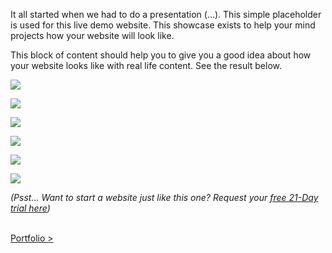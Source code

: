 It all started when we had to do a presentation (…). This simple placeholder is used for this live demo website. This showcase exists to help your mind projects how your website will look like. 

This block of content should help you to give you a good idea about how your website looks like with real life content. See the result below.

![](https://raw.githubusercontent.com/firepress-org/theme-assets/master/professional-services/martine-nadal/images/portfolio-milan/milan-102.jpg)

![](https://raw.githubusercontent.com/firepress-org/theme-assets/master/professional-services/martine-nadal/images/portfolio-milan/milan-101.jpg)

![](https://raw.githubusercontent.com/firepress-org/theme-assets/master/professional-services/martine-nadal/images/portfolio-milan/milan-103.jpg)

![](https://raw.githubusercontent.com/firepress-org/theme-assets/master/professional-services/martine-nadal/images/portfolio-milan/milan-104.jpg)

![](https://raw.githubusercontent.com/firepress-org/theme-assets/master/professional-services/martine-nadal/images/portfolio-milan/milan-105.jpg)

![](https://raw.githubusercontent.com/firepress-org/theme-assets/master/professional-services/martine-nadal/images/portfolio-milan/milan-106.jpg)

*(Psst... Want to start a website just like this one? Request your [free 21-Day trial here](http://firepress.org/blog/sign-up-for-your-free-21-day-trial-at-firepress/))*

<br><a href="/news/portfolio/" class="button button-block button-primary button-rounded">Portfolio ></a><br>